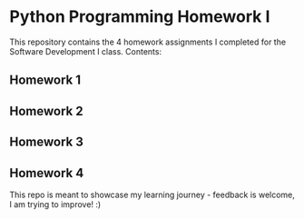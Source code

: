 # Python Programming Homework I
This repository contains the 4 homework assignments I completed for the Software Development I class. Contents:

## Homework 1

## Homework 2

## Homework 3

## Homework 4

This repo is meant to showcase my learning journey - feedback is welcome, I am trying to improve! :)
